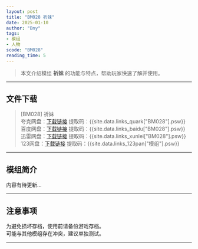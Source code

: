 ```yaml
---
layout: post
title: "BM028 祈妹"
date: 2025-01-10
author: "Bny"
tags: 
- 模组
- 人物
scode: "BM028"
reading_time: 5
---
```


> 本文介绍模组 **祈妹** 的功能与特点，帮助玩家快速了解并使用。

---

## 文件下载

> [BM028] 祈妹  
夸克网盘：[下载链接]({{site.data.links_quark["BM028"].url}}) 提取码：{{site.data.links_quark["BM028"].psw}}  
百度网盘：[下载链接]({{site.data.links_baidu["BM028"].url}}) 提取码：{{site.data.links_baidu["BM028"].psw}}  
迅雷网盘：[下载链接]({{site.data.links_xunlei["BM028"].url}}) 提取码：{{site.data.links_xunlei["BM028"].psw}}  
123网盘：[下载链接]({{site.data.links_123pan["模组"].url}}) 提取码：{{site.data.links_123pan["模组"].psw}}  

---

## 模组简介

>  
内容有待更新...  

---

## 注意事项

>  
为避免损坏存档，使用前请备份游戏存档。  
可能与其他模组存在冲突，建议单独测试。  

---

